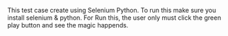This test case create using Selenium Python. 
To run this make sure you install selenium & python.
For Run this, the user only must click the green play button and see the magic happends.
